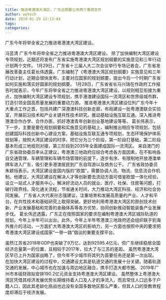 ```yaml
---
title: 推进粤港澳大湾区，广东近期要公布两个重磅文件
author: wetech
date: 2019-01-29 12:13:04
tags: 
categories: 
---
```

广东今年将举全省之力推进粵港澳大湾区建设。
<!-- more -->
冯芸清
广东今年将举全省之力推进粵港澳大湾区建设。
除了加快编制大湾区建设专项规划，近期还将发布广东省实施粤港澳大湾区规划纲要的实施意见和三年行动计划两个文件。
1月29日，广东省十三届人大二次会议举行专场记者会，广东省发展改革委主任葛长伟透露，广东编制了《粤港澳大湾区规划纲要》实施意见和三年行动计划，近期会很快发布，主要对应国家的规划纲要，提出今后一个时期广东省如何实施和落实好国家的规划纲要。
1月28日，广东省省长马兴瑞在作政府工作报告时就表示，今年广东将举全省之力推进粵港澳大湾区建设，以规则相互衔接为重点，加快编制大湾区建设专项规划，携手港澳建设国际一流湾区和世界级城市群，打造引领全国高质量发展的重要动力源。
推进粵港澳大湾区建设位列广东今年十大重点工作之首，包括共建广深港澳科技创新走廊，布局建设一批粤港澳联合实验室，开展前沿技术和产业关键共性技术研究。推动基础设施互联互通。深入推进粤港澳合作办学、合作办医，抓好港澳青年创新创业基地建设等等。
葛长伟表示，下一步，主要是要在规划纲要和实施意见的基础上，编制推出相应专项规划，包括创建国际科技创新中心建设方案，基础设施互联互通专项规划，生态环境保护体系规划等，按照大湾区建设的时序，把它分为三个阶段，第一阶段打基础，第二阶段基本形成三地规则对接，第三阶段到2035年全面建成国际一流湾区。
来自澳门的广东省政协委员李从正建议，粤港澳三地政府应综合考虑各方面因素，在不影响各自交通管理、车辆管理和车辆市场管理的前提下，逐步有序、有限制地开放港澳单牌车进入广东，吸引更多港澳居民到广东自驾游以及商务公干。
广东省政协委员朱颖恒表示，大湾区建设是国内版的“欧盟”，需要协调人流、物流、信息流合作机制。他建议，大湾区建设在解决人才等创新要去流动方面可借鉴欧盟一体化经验，设立一站式人才服务中心，解决好流动人员的就业、医疗、社保、住房等问题，打破行政界线，简化通关流程，节省通关时间，大力推动大湾区科技、经济和社会协同发展。
广东省人大代表孙志强建议，注重培育和发展高质量的产业、人才和平台，在共性技术和基础研究上取得突破。更好地利用粤港澳大湾区的原创技术创新、产业发展基础和完善的金融体系等各方优势，协同创新推动智能装备产业发展步伐。
葛长伟还透露，广东正在按照国家的要求在编制粤港澳大湾区城际轨道的规划，今年上半年可以出台。此外，今年上半年粤港澳三地政府还会组织联手到海外推介的活动，一方面扩大粤港澳大湾区的影响力，另一方面也按照中央的要求把粤港澳大湾区建设成国家“一带一路”倡议的重要支撑平台。
 
 
虽然江苏省2018年GDP也突破了9万亿，达到92595.4亿元，但广东继续稳居全国经济总量第一的位置，且相较于2017年，拉大了与江苏的差距。
虽然粤港澳大湾区早已上升为国家战略了，但今年不少城市将其列为首要任务还是第一次出现。
在加快大湾区建设的过程中，交通建设尤其是轨道交通的发展十分关键。随着轨道交通的发展，中心城市也在加速与周边地区融合，携手打造大都市圈。
2019年广州市本级财政拟安排190.2亿元资金支持粤港澳大湾区建设。
虽然整体上粤港澳大湾区凭借其经济发展优势长期维持着人口及人才的净流入，而且常住人口远多于户籍人口，因此其老龄化挑战也远没有全国多数地区那么严重，但其人口的受教育程度却滞后于经济发展。
